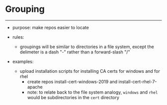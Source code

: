 # Grouping
---
  - purpose: make repos easier to locate 

  - rules:
    - groupings will be similar to directories in a file system, except the delimeter is a dash "-" rather than a forward-slash "/"

  - examples:
    - upload installation scripts for installing CA certs for windows and for rhel
        - create repos install-cert-windows-2019 and install-cert-rhel-7-apache
        - note: to relate back to the file system analogy, `windows` and `rhel` would be subdirectories in the `cert` directory
